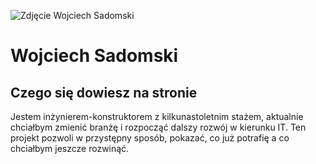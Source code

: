 ![Zdjęcie Wojciech Sadomski](git/)

# Wojciech Sadomski

## Czego się dowiesz na stronie

Jestem inżynierem-konstruktorem z kilkunastoletnim stażem, aktualnie chciałbym zmienić branżę i rozpocząć dalszy rozwój w kierunku IT.
Ten projekt pozwoli w przystępny sposób, pokazać, co już potrafię a co chciałbym jeszcze rozwinąć.
